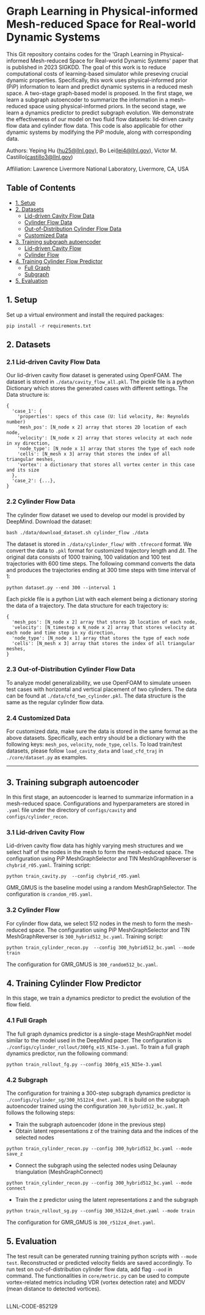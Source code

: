 # Graph Learning in Physical-informed Mesh-reduced Space for Real-world Dynamic Systems

This Git repository contains codes for the 'Graph Learning in Physical-informed Mesh-reduced Space for Real-world Dynamic Systems' paper that is published in 2023 SIGKDD. The goal of this work is to reduce computational costs of learning-based simulator while preseving crucial dynamic properties. Specifically, this work uses physical-informed prior (PiP) information to learn and predict dynamic systems in a reduced mesh space. A two-stage graph-based model is proposed. In the first stage, we learn a subgraph autoencoder to summarize the information in a mesh-reduced space using physical-informed priors. In the second stage, we learn a dynamics predictor to predict subgraph evolution. We demonstrate the effectiveness of our model on two fluid flow datasets: lid-driven cavity flow data and cylinder flow data. This code is also applicable for other dynamic systems by modifying the PiP module, along with corresponding data.

Authors: Yeping Hu (hu25@llnl.gov), Bo Lei(lei4@llnl.gov), Victor M. Castillo(castillo3@llnl.gov)

Affiliation: Lawrence Livermore National Laboratory, Livermore, CA, USA

## Table of Contents
- [1. Setup](#setup)
- [2. Datasets](#datasets)
  - [Lid-driven Cavity Flow Data](#lid-driven-cavity-flow-data)
  - [Cylinder Flow Data](#cylinder-flow-data)
  - [Out-of-Distribution Cylinder Flow Data](#out-of-distribution-cylinder-flow-data)
  - [Customized Data](#customized-data)
- [3. Training subgraph autoencoder](#training-subgraph-autoencoder)
  - [Lid-driven Cavity Flow](#lid-driven-cavity-flow)
  - [Cylinder Flow](#cylinder-flow)
- [4. Training Cylinder Flow Predictor](#training-cylinder-flow-predictor)
  - [Full Graph](#full-graph)
  - [Subgraph](#subgraph)
- [5. Evaluation](#evaluation)

## 1. Setup
Set up a virtual environment and install the required packages:
```shell
pip install -r requirements.txt
```
## 2. Datasets
### 2.1 Lid-driven Cavity Flow Data
Our lid-driven cavity flow dataset is generated using OpenFOAM. The dataset is stored in 
`./data/cavity_flow_all.pkl`. The pickle file is a python Dictionary which stores the generated 
cases with different settings. The Data structure is:
```
{
  'case_1': {
    'properties': specs of this case (U: lid velocity, Re: Reynolds number)
    'mesh_pos': [N_node x 2] array that stores 2D location of each node,
    'velocity': [N_node x 2] array that stores velocity at each node in xy direction,
    'node_type': [N_node x 1] array that stores the type of each node
    'cells': [N_mesh x 3] array that stores the index of all triangular meshes,
    'vortex': a dictionary that stores all vortex center in this case and its size
  },
  'case_2': {...},
}
```

### 2.2 Cylinder Flow Data
The cylinder flow dataset we used to develop our model is provided by DeepMind. Download the dataset:
```shell
bash ./data/download_dataset.sh cylinder_flow ./data
```
The dataset is stored in `./data/cylinder_flow/` with `.tfrecord` format. We convert the data to 
`.pkl` format for customized trajectory length and $\Delta$t. The original data consists of 1000 
training, 100 validation and 100 test trajectories with 600 time steps. The following command converts the data and produces the trajectories 
ending at 300 time steps with time interval of 1: 
```shell
python dataset.py --end 300 --interval 1
```
Each pickle file is a python List with each element being a dictionary storing the data of a trajectory.
The data structure for each trajectory is:
```
{
  'mesh_pos': [N_node x 2] array that stores 2D location of each node,
  'velocity': [N_timestep x N_node x 2] array that stores velocity at each node and time step in xy direction,
  'node_type': [N_node x 1] array that stores the type of each node
  'cells': [N_mesh x 3] array that stores the index of all triangular meshes,
}
```

### 2.3 Out-of-Distribution Cylinder Flow Data
To analyze model generalizability, we use OpenFOAM to simulate unseen test cases with horizontal and vertical placement
of two cylinders. The data can be found at `./data/cfd_two_cylinder.pkl`. The data structure is the same as the
regular cylinder flow data.

### 2.4 Customized Data
For customized data, make sure the data is stored in the same format as the above datasets.
Specifically, each entry should be a dictionary with the following keys: `mesh_pos`, `velocity`, `node_type`, `cells`.
To load train/test datasets, please follow `load_cavity_data` and `load_cfd_traj` in `./core/dataset.py` as examples.

---

## 3. Training subgraph autoencoder

In this first stage, an autoencoder is learned to summarize information in a mesh-reduced space.
Configurations and hyperparameters are stored in `.yaml` file under the directory of `configs/cavity` and
`configs/cylinder_recon`.

### 3.1 Lid-driven Cavity Flow
Lid-driven cavity flow data has highly varying mesh structures and we select half of the nodes in the mesh to form the 
mesh-reduced space. The configuration using PiP MeshGraphSelector and TIN MeshGraphReverser is `chybrid_r05.yaml`. 
Training script:
```
python train_cavity.py  --config chybrid_r05.yaml
```
GMR_GMUS is the baseline model using a random MeshGraphSelector. The configuration is `crandom_r05.yaml`.


### 3.2 Cylinder Flow
For cylinder flow data, we select 512 nodes in the mesh to form the mesh-reduced space. The configuration using 
PiP MeshGraphSelector and TIN MeshGraphReverser is `300_hybrid512_bc.yaml`. Training script:
```
python train_cylinder_recon.py  --config 300_hybrid512_bc.yaml --mode train
```
The configuration for GMR_GMUS is `300_random512_bc.yaml`.

## 4. Training Cylinder Flow Predictor
In this stage, we train a dynamics predictor to predict the evolution of the flow field.

### 4.1 Full Graph
The full graph dynamics predictor is a single-stage MeshGraphNet model similar to the model used 
in the DeepMind paper. The configuration is 
`./configs/cylinder_rollout/300fg_e15_NI5e-3.yaml`.
To train a full graph dynamics predictor, run the following command:
```
python train_rollout_fg.py --config 300fg_e15_NI5e-3.yaml
```
### 4.2 Subgraph

The configuration for training a 300-step subgraph dynamics predictor is `./configs/cylinder_sg/300_h512z4_dnet.yaml`. 
It is build on the subgraph autoencoder trained using the configuration `300_hybrid512_bc.yaml`.
It follows the following steps:
- Train the subgraph autoencoder (done in the previous step)
- Obtain latent representations z of the training data and the indices of the selected nodes

```shell
python train_cylinder_recon.py --config 300_hybrid512_bc.yaml --mode save_z
```
- Connect the subgraph using the selected nodes using Delaunay triangulation (MeshGraphConnect)

```shell
python train_cylinder_recon.py --config 300_hybrid512_bc.yaml --mode connect
```

- Train the z predictor using the latent representations z and the subgraph

```shell
python train_rollout_sg.py --config 300_h512z4_dnet.yaml --mode train
```
The configuration for GMR_GMUS is `300_r512z4_dnet.yaml`.

## 5. Evaluation
The test result can be generated running training python scripts with `--mode test`. Reconstructed or predicted 
velocity fields are saved accordingly. To run test on out-of-distribution cylinder flow data, add flag `--ood`
in command. The functionalities in `core/metric.py` can be used to compute
vortex-related metrics including VDR (vortex detection rate) and MDDV (mean distance to detected vortices).

##
LLNL-CODE-852129



